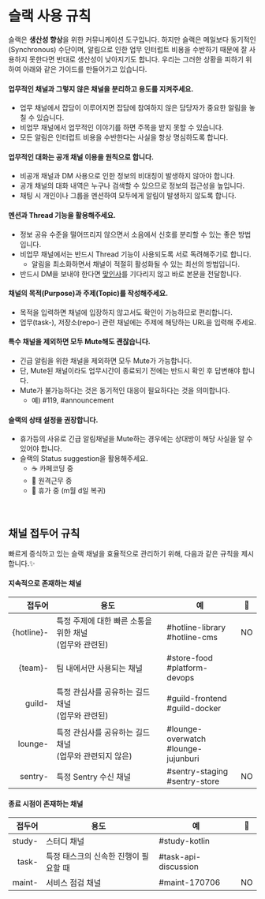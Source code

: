 # 슬랙 사용 규칙

슬랙은 **생산성 향상**을 위한 커뮤니케이션 도구입니다.
하지만 슬랙은 메일보다 동기적인(Synchronous) 수단이며, 알림으로 인한 업무 인터럽트 비용을 수반하기 때문에 잘 사용하지 못한다면 반대로 생산성이 낮아지기도 합니다.
우리는 그러한 상황을 피하기 위하여 아래와 같은 가이드를 만들어가고 있습니다.

#### 업무적인 채널과 그렇지 않은 채널을 분리하고 용도를 지켜주세요.

- 업무 채널에서 잡담이 이루어지면 잡담에 참여하지 않은 담당자가 중요한 알림을 놓칠 수 있습니다.
- 비업무 채널에서 업무적인 이야기를 하면 주목을 받지 못할 수 있습니다.
- 모든 알림은 인터럽트 비용을 수반한다는 사실을 항상 명심하도록 합니다.

#### 업무적인 대화는 공개 채널 이용을 원칙으로 합니다.

- 비공개 채널과 DM 사용으로 인한 정보의 비대칭이 발생하지 않아야 합니다.
- 공개 채널의 대화 내역은 누구나 검색할 수 있으므로 정보의 접근성을 높입니다.
- 채팅 시 개인이나 그룹을 멘션하여 모두에게 알림이 발생하지 않도록 합니다.

#### 멘션과 Thread 기능을 활용해주세요.

- 정보 공유 수준을 떨어뜨리지 않으면서 소음에서 신호를 분리할 수 있는 좋은 방법입니다.
- 비업무 채널에서는 반드시 Thread 기능이 사용되도록 서로 독려해주기로 합니다.
  - 알림을 최소화하면서 채널이 적절히 활성화될 수 있는 최선의 방법입니다.
- 반드시 DM을 보내야 한다면 [맞인사](https://ko.wikipedia.org/wiki/%EC%9D%91%EB%8B%B5_%EB%AC%B8%EC%9E%90)를 기다리지 않고 바로 본문을 전달합니다.

#### 채널의 목적(Purpose)과 주제(Topic)를 작성해주세요.

- 목적을 입력하면 채널에 입장하지 않고서도 확인이 가능하므로 편리합니다.
- 업무(task-), 저장소(repo-) 관련 채널에는 주제에 해당하는 URL을 입력해 주세요.

#### 특수 채널을 제외하면 모두 Mute해도 괜찮습니다.

- 긴급 알림을 위한 채널을 제외하면 모두 Mute가 가능합니다.
- 단, Mute된 채널이라도 업무시간이 종료되기 전에는 반드시 확인 후 답변해야 합니다.
- Mute가 불가능하다는 것은 동기적인 대응이 필요하다는 것을 의미합니다.
  - 예) &#35;119, &#35;announcement

#### 슬랙의 상태 설정을 권장합니다.

- 휴가등의 사유로 긴급 알림채널을 Mute하는 경우에는 상대방이 해당 사실을 알 수 있어야 합니다.
- 슬랙의 Status suggestion을 활용해주세요.
  - ☕️ 카페코딩 중
  - 🏡 원격근무 중
  - 🌴 휴가 중 (m월 d일 복귀)

<br>

## 채널 접두어 규칙

빠르게 증식하고 있는 슬랙 채널을 효율적으로 관리하기 위해, 다음과 같은 규칙을 제시합니다.✨

#### 지속적으로 존재하는 채널

|          접두어 | 용도                                  | 예                                        | 🔕    |
| -----------: | ----------------------------------- | ---------------------------------------- | ----- |
|   {hotline}- | 특정 주제에 대한 빠른 소통을 위한 채널<br>(업무와 관련된) | &#35;hotline-library<br>&#35;hotline-cms | NO    |
|      {team}- | 팀 내에서만 사용되는 채널                      | &#35;store-food<br>&#35;platform-devops  |       |
|       guild- | 특정 관심사를 공유하는 길드 채널<br>(업무와 관련된)     | &#35;guild-frontend<br>&#35;guild-docker |       |
|      lounge- | 특정 관심사를 공유하는 길드 채널<br>(업무와 관련되지 않은) | &#35;lounge-overwatch<br>&#35;lounge-jujunburi |       |
|      sentry- | 특정 Sentry 수신 채널                     | &#35;sentry-staging<br>&#35;sentry-store | NO    |

#### 종료 시점이 존재하는 채널

|    접두어 | 용도                    | 예                        | 🔕   |
| -----: | --------------------- | ------------------------ | ---- |
| study- | 스터디 채널                | &#35;study-kotlin        |      |
|  task- | 특정 태스크의 신속한 진행이 필요할 때 | &#35;task-api-discussion |      |
| maint- | 서비스 점검 채널             | &#35;maint-170706        | NO   |
